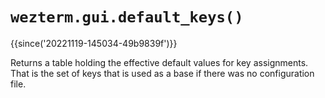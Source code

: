 # `wezterm.gui.default_keys()`

{{since('20221119-145034-49b9839f')}}

Returns a table holding the effective default values for key assignments.  That
is the set of keys that is used as a base if there was no configuration file.


